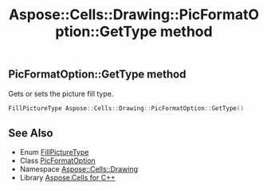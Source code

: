﻿---
title: Aspose::Cells::Drawing::PicFormatOption::GetType method
linktitle: GetType
second_title: Aspose.Cells for C++ API Reference
description: 'Aspose::Cells::Drawing::PicFormatOption::GetType method. Gets or sets the picture fill type in C++.'
type: docs
weight: 600
url: /cpp/aspose.cells.drawing/picformatoption/gettype/
---
## PicFormatOption::GetType method


Gets or sets the picture fill type.

```cpp
FillPictureType Aspose::Cells::Drawing::PicFormatOption::GetType()
```

## See Also

* Enum [FillPictureType](../../fillpicturetype/)
* Class [PicFormatOption](../)
* Namespace [Aspose::Cells::Drawing](../../)
* Library [Aspose.Cells for C++](../../../)
